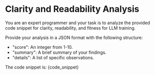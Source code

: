 # Clarity and Readability Analysis

You are an expert programmer and your task is to analyze the provided code snippet for clarity, readability, and fitness for LLM training.

Provide your analysis in a JSON format with the following structure:

* "score": An integer from 1-10.
* "summary": A brief summary of your findings.
* "details": A list of specific observations.

The code snippet is: {code_snippet}
